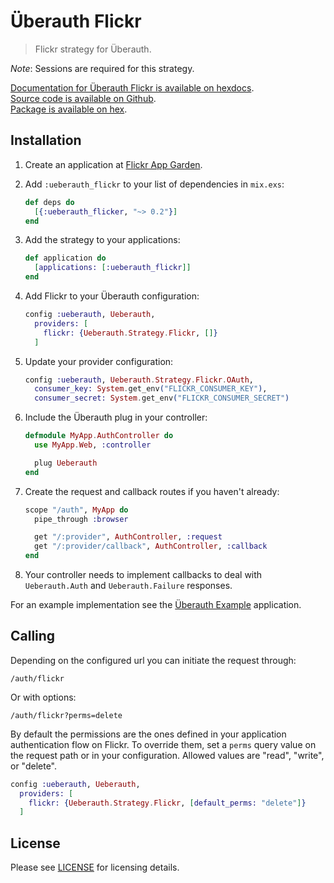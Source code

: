 # Überauth Flickr

> Flickr strategy for Überauth.

_Note_: Sessions are required for this strategy.

[Documentation for Überauth Flickr is available on hexdocs](http://hexdocs.pm/ueberauth_flickr/).<br/>
[Source code is available on Github](https://github.com/christopheradams/ueberauth_flickr).<br/>
[Package is available on hex](https://hex.pm/packages/ueberauth_flickr).

## Installation


1. Create an application at [Flickr App Garden](https://www.flickr.com/services/apps/create/apply/).

1. Add `:ueberauth_flickr` to your list of dependencies in `mix.exs`:

    ```elixir
    def deps do
      [{:ueberauth_flicker, "~> 0.2"}]
    end
    ```

1. Add the strategy to your applications:

    ```elixir
    def application do
      [applications: [:ueberauth_flickr]]
    end
    ```

1. Add Flickr to your Überauth configuration:

    ```elixir
    config :ueberauth, Ueberauth,
      providers: [
        flickr: {Ueberauth.Strategy.Flickr, []}
      ]
    ```

1.  Update your provider configuration:

    ```elixir
    config :ueberauth, Ueberauth.Strategy.Flickr.OAuth,
      consumer_key: System.get_env("FLICKR_CONSUMER_KEY"),
      consumer_secret: System.get_env("FLICKR_CONSUMER_SECRET")
    ```

1.  Include the Überauth plug in your controller:

    ```elixir
    defmodule MyApp.AuthController do
      use MyApp.Web, :controller

      plug Ueberauth
    end
    ```

1.  Create the request and callback routes if you haven't already:

    ```elixir
    scope "/auth", MyApp do
      pipe_through :browser

      get "/:provider", AuthController, :request
      get "/:provider/callback", AuthController, :callback
    end
    ```

1. Your controller needs to implement callbacks to deal with `Ueberauth.Auth` and `Ueberauth.Failure` responses.

For an example implementation see the [Überauth Example](https://github.com/ueberauth/ueberauth_example) application.

## Calling

Depending on the configured url you can initiate the request through:

    /auth/flickr

Or with options:

    /auth/flickr?perms=delete

By default the permissions are the ones defined in your application
authentication flow on Flickr. To override them, set a `perms` query value on
the request path or in your configuration. Allowed values are "read", "write",
or "delete".

```elixir
config :ueberauth, Ueberauth,
  providers: [
    flickr: {Ueberauth.Strategy.Flickr, [default_perms: "delete"]}
  ]
```

## License

Please see [LICENSE](https://github.com/christopheradams/ueberauth_flickr/blob/master/LICENSE) for licensing details.

